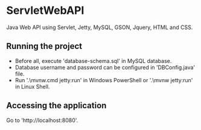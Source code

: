 # ServletWebAPI
Java Web API using Servlet, Jetty, MySQL, GSON, Jquery, HTML and CSS.

## Running the project
- Before all, execute 'database-schema.sql' in MySQL database.
- Database username and password can be configured in 'DBConfig.java' file.
- Run '.\mvnw.cmd jetty:run' in Windows PowerShell or '.\mvnw jetty:run' in Linux Shell.

## Accessing the application
Go to 'http://localhost:8080'.

